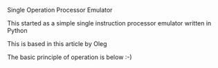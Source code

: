 Single Operation Processor Emulator

This started as a simple single instruction processor emulator written in Python

This is based in this article by Oleg <link here>

The basic principle of operation is below :-) <To complete>

